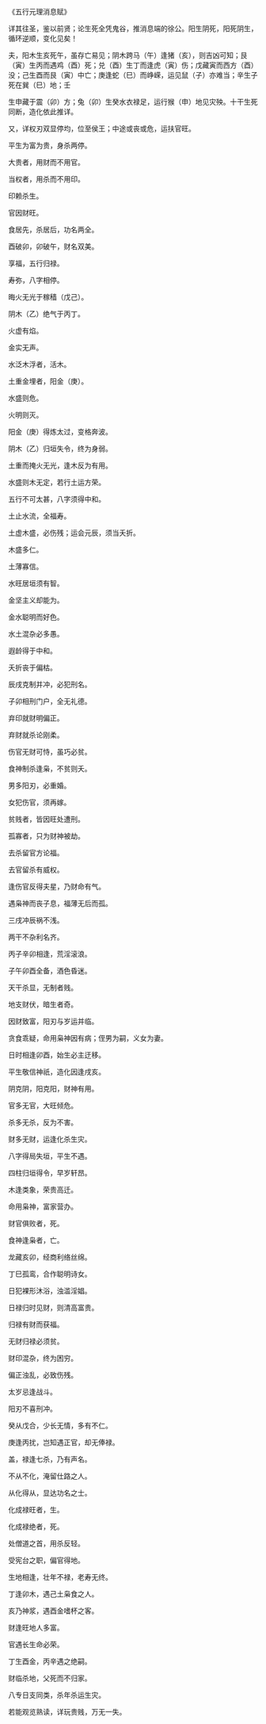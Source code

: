 《五行元理消息赋》

详其往圣，鉴以前贤；论生死全凭鬼谷，推消息端的徐公。阳生阴死，阳死阴生，循环逆顺，变化见矣！

夫，阳木生亥死午，虽存亡易见；阴木跨马（午）逢猪（亥），则吉凶可知；艮（寅）生丙而遇鸡（酉）死；兑（酉）生丁而逢虎（寅）伤；戊藏寅而西方（酉）没；己生酉而艮（寅）中亡；庚逢蛇（巳）而峥嵘，运见鼠（子）亦难当；辛生子死在巽（巳）地；壬

生申藏于震（卯）方；兔（卯）生癸水衣禄足，运行猴（申）地见灾殃。十干生死同断，造化依此推详。

又，详权刃双显停均，位至侯王；中途或丧或危，运扶官旺。

平生为富为贵，身杀两停。

大贵者，用财而不用官。

当权者，用杀而不用印。

印赖杀生。

官因财旺。

食居先，杀居后，功名两全。

酉破卯，卯破午，财名双美。

享福，五行归禄。

寿弥，八字相停。

晦火无光于稼穑（戊己）。

阴木（乙）绝气于丙丁。

火虚有焰。

金实无声。

水泛木浮者，活木。

土重金埋者，阳金（庚）。

水盛则危。

火明则灭。

阳金（庚）得炼太过，变格奔波。

阴木（乙）归垣失令，终为身弱。

土重而掩火无光，逢木反为有用。

水盛则木无定，若行土运方荣。

五行不可太甚，八字须得中和。

土止水流，全福寿。

土虚木盛，必伤残；运会元辰，须当夭折。

木盛多仁。

土薄寡信。

水旺居垣须有智。

金坚主义却能为。

金水聪明而好色。

水土混杂必多愚。

遐龄得于中和。

夭折丧于偏枯。

辰戌克制并冲，必犯刑名。

子卯相刑门户，全无礼德。

弃印就财明偏正。

弃财就杀论刚柔。

伤官无财可恃，虽巧必贫。

食神制杀逢枭，不贫则夭。

男多阳刃，必重婚。

女犯伤官，须再嫁。

贫贱者，皆因旺处遭刑。

孤寡者，只为财神被劫。

去杀留官方论福。

去官留杀有威权。

逢伤官反得夫星，乃财命有气。

遇枭神而丧子息，福薄无后而孤。

三戌冲辰祸不浅。

两干不杂利名齐。

丙子辛卯相逢，荒淫滚浪。

子午卯酉全备，酒色昏迷。

天干杀显，无制者贱。

地支财伏，暗生者奇。

因财致富，阳刃与岁运并临。

贪食乖疑，命用枭神因有病；侄男为嗣，义女为妻。

日时相逢卯酉，始生必主迂移。

平生敬信神祇，造化因逢戌亥。

阴克阴，阳克阳，财神有用。

官多无官，大旺倾危。

杀多无杀，反为不害。

财多无财，运逢化杀生灾。

八字得局失垣，平生不遇。

四柱归垣得令，早岁轩昂。

木逢类象，荣贵高迁。

命用枭神，富家营办。

财官俱败者，死。

食神逢枭者，亡。

龙藏亥卯，经商利络丝绵。

丁巳孤鸾，合作聪明诗女。

日犯裸形沐浴，浊滥淫娼。

日禄归时见财，则清高富贵。

归禄有财而获福。

无财归禄必须贫。

财印混杂，终为困穷。

偏正浊乱，必致伤残。

太岁忌逢战斗。

阳刃不喜刑冲。

癸从戊合，少长无情，多有不仁。

庚逢丙扰，岂知遇正官，却无俸禄。

盖，禄逢七杀，乃有声名。

不从不化，淹留仕路之人。

从化得从，显达功名之士。

化成禄旺者，生。

化成禄绝者，死。

处僧道之首，用杀反轻。

受宪台之职，偏官得地。

生地相逢，壮年不禄，老寿无终。

丁逢卯木，遇己土枭食之人。

亥乃神浆，遇酉金嗜杯之客。

财逢旺地人多富。

官遇长生命必荣。

丁生酉金，丙辛遇之绝嗣。

财临杀地，父死而不归家。

八专日支同类，杀年杀运生灾。

若能观览熟读，详玩贵贱，万无一失。

